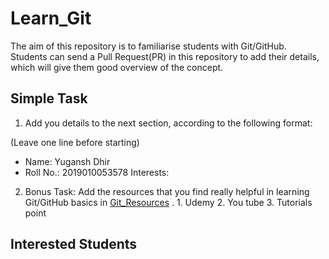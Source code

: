 # Learn_Git

The aim of this repository is to familiarise students with Git/GitHub. Students can send a Pull Request(PR) in this repository to add their details, which will give them good overview of the concept.

## Simple Task
1. Add you details to the next section, according to the following format:

(Leave one line before starting)
- Name: Yugansh Dhir 
- Roll No.: 2019010053578 
Interests: 

2. Bonus Task: Add the resources that you find really helpful in learning Git/GitHub basics in [Git_Resources](Git_Resources.md) .
               1. Udemy
               2. You tube
               3. Tutorials point

## Interested Students
